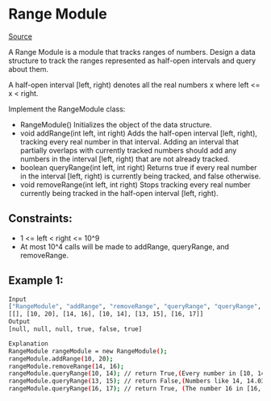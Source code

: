 # Range Module
[Source](https://leetcode.com/problems/range-module/)

A Range Module is a module that tracks ranges of numbers. Design a data structure to track the ranges represented as half-open intervals and query about them.

A half-open interval [left, right) denotes all the real numbers x where left <= x < right.

Implement the RangeModule class:

 - RangeModule() Initializes the object of the data structure.
 - void addRange(int left, int right) Adds the half-open interval [left, right), tracking every real number in that interval. Adding an interval that partially overlaps with currently tracked numbers should add any numbers in the interval [left, right) that are not already tracked.
 - boolean queryRange(int left, int right) Returns true if every real number in the interval [left, right) is currently being tracked, and false otherwise.
 - void removeRange(int left, int right) Stops tracking every real number currently being tracked in the half-open interval [left, right).


## Constraints:

 - 1 <= left < right <= 10^9
 - At most 10^4 calls will be made to addRange, queryRange, and removeRange.

## Example 1:
```sh
Input
["RangeModule", "addRange", "removeRange", "queryRange", "queryRange", "queryRange"]
[[], [10, 20], [14, 16], [10, 14], [13, 15], [16, 17]]
Output
[null, null, null, true, false, true]

Explanation
RangeModule rangeModule = new RangeModule();
rangeModule.addRange(10, 20);
rangeModule.removeRange(14, 16);
rangeModule.queryRange(10, 14); // return True,(Every number in [10, 14) is being tracked)
rangeModule.queryRange(13, 15); // return False,(Numbers like 14, 14.03, 14.17 in [13, 15) are not being tracked)
rangeModule.queryRange(16, 17); // return True, (The number 16 in [16, 17) is still being tracked, despite the remove operation)
```